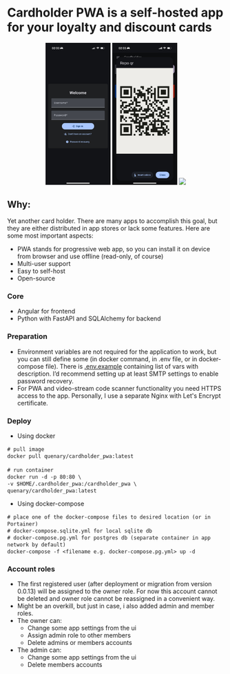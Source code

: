# Cardholder PWA is a self-hosted app for your loyalty and discount cards

<p align="center">
  <img src="resources/login.jpg" width="30%" />
  <img src="resources/qr.jpg" width="30%" />
  <img src="resources/cardholder_pwa.gif" width="30%" />
</p>

## Why:

Yet another card holder. There are many apps to accomplish this goal, but they are either distributed in app stores or lack some features. Here are some most important aspects:

- PWA stands for progressive web app, so you can install it on device from browser and use offline (read-only, of course)
- Multi-user support
- Easy to self-host
- Open-source

### Core

- Angular for frontend
- Python with FastAPI and SQLAlchemy for backend

### Preparation

- Environment variables are not required for the application to work, but you can still define some (in docker command, in .env file, or in docker-compose file). There is [.env.example](/.env.example) containing list of vars with description. I’d recommend setting up at least SMTP settings to enable password recovery.
- For PWA and video-stream code scanner functionality you need HTTPS access to the app. Personally, I use a separate Nginx with Let's Encrypt certificate.

### Deploy

- Using docker

```
# pull image
docker pull quenary/cardholder_pwa:latest

# run container
docker run -d -p 80:80 \
-v $HOME/.cardholder_pwa:/cardholder_pwa \
quenary/cardholder_pwa:latest
```

- Using docker-compose

```
# place one of the docker-compose files to desired location (or in Portainer)
# docker-compose.sqlite.yml for local sqlite db
# docker-compose.pg.yml for postgres db (separate container in app network by default)
docker-compose -f <filename e.g. docker-compose.pg.yml> up -d
```

### Account roles

- The first registered user (after deployment or migration from version 0.0.13) will be assigned to the owner role. For now this account cannot be deleted and owner role cannot be reassigned in a convenient way.
- Might be an overkill, but just in case, i also added admin and member roles.
- The owner can:
  * Change some app settings from the ui
  * Assign admin role to other members
  * Delete admins or members accounts
- The admin can:
  * Change some app settings from the ui
  * Delete members accounts
